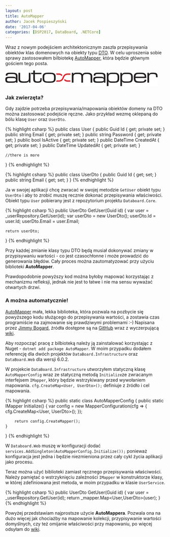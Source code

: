 ```yaml
---
layout: post
title: AutoMapper
author: Jacek Pospieszyński
date: '2017-04-06'
categories: [DSP2017, DataBoard, .NETCore]
---
```


Wraz z nowym podejściem architektonicznym zaszła przepisywania obiektów klas domenowych na obiekty typu [DTO](https://en.wikipedia.org/wiki/Data_transfer_object). W celu uproszenia sobie sprawy zastosowałem bilbiotekę [AutoMapper](http://automapper.org/), która będzie głównym gościem tego posta.

![AutoMapper](/assets/2017-04-06-automapper/automapper_logo.png "automapper")

<!--more-->

### Jak zwierzęta?

Gdy zajdzie potrzeba przepisywania/mapowania obiektów domeny na DTO można zastosować podejście ręczne. Jako przykład wezmę oklepaną do bólu klasę ``User`` oraz ``UserDto``. 

{% highlight csharp %}
public class User
{
    public Guid Id { get; private set; }
    public string Email { get; private set; }
    public string Password { get; private set; }
    public bool IsActive { get; private set; }
    public DateTime CreatedAt { get; private set; }
    public DateTime UpdatedAt { get; private set; }

    //there is more
}
{% endhighlight %}

{% highlight csharp %}
public class UserDto
{
    public Guid Id { get; set; }
    public string Email { get; set; }
}
{% endhighlight %}

Ja w swojej aplikacji chcę zwracać w swojej metodzie ``GetUser`` obiekt typu ``UserDto`` i aby to zrobić muszę recznie dokonać przepisywania właściwości.
Obiekt typu ``User`` pobierany jest z repozytorium projektu ``Databoard.Core``.

{% highlight csharp %}
public UserDto GetUser(Guid id)
{
    var user = _userRepository.GetUser(id);
    var userDto = new UserDto();
    userDto.Id = user.Id;
    userDto.Email = user.Email;

    return userDto;
}
{% endhighlight %}

Przy każdej zmianie klasy typu DTO będą musiał dokonywać zmiany w przypisywaniu wartości - co jest czasochłonne i może prowadzić do generowania błędów.
Cały proces można zautomatyzować przy użyciu biblioteki **AutoMapper**.

Prawdopodobnie powyższy kod można byłoby mapować korzystając z mechanizmu refleksji, jednak nie jest to łatwe i nie ma sensu wyważać otwartych drzwi.

### A można automatycznie!
[AutoMapper](http://automapper.org/) mała, lekka biblioteka, która pozwala na pozbycie się powyższego kodu służącego do przepisywania wartości, a zostawia czas programiście na zajmowanie się prawdziwymi problemami :-) Napisana przez [Jimmy Bogard](https://jimmybogard.com/), źródła dostępne są na [GitHub](https://github.com/AutoMapper/AutoMapper) wraz z wyczerpującą [wiki](https://github.com/AutoMapper/AutoMapper/wiki).

Aby rozpocząć pracę z bilbioteką należy ją zainstalować korzystając z Nuget - ``dotnet add package AutoMapper``. W moim przypadku dodałem referencję dla dwóch projektów ``DataBoard.Infrastructure`` oraz ``DataBoard.Web`` dla wersji 6.0.2.

W projekcie ``DataBoard.Infrastructure`` utworzyłem statyczną klasę ``AutoMapperConfig`` wraz ze statyczną metodą ``Initialize``ze zwracanym interfejsem ``IMapper``, który będzie wstrzykiwany przed wywołaniem mapowania. ``cfg.CreateMap<User, UserDto>();`` definiuje z źródło i cel mapowania.

{% highlight csharp %}
public static class AutoMapperConfig
{
    public static IMapper Initialize()
    {
        var config = new MapperConfiguration(cfg =>
        {
            cfg.CreateMap<User, UserDto>();
        });

        return config.CreateMapper();
    }
}
{% endhighlight %}

W ``Databoard.Web`` muszę w konfiguracji dodać ``services.AddSingleton(AutoMapperConfig.Initialize());`` ponieważ konfiguracja jest jedna i będzie niezmieniona przez cały cykl życia aplikacji jako procesu.

Teraz można użyć biblioteki zamiast ręcznego przepisywania właściwości. Należy pamiętać o wstrzyknięciu zależności ``IMapper`` w konstruktorze klasy, w której zdefiniowana jest metoda, w moim przypadku w klasie ``UserService``.

{% highlight csharp %}
public UserDto GetUser(Guid id)
{
    var user = _userRepository.GetUser(id);
    return _mapper.Map<User,UserDto>(user);
}
{% endhighlight %}

Powyżej przedstawiam najprostsze użycie **AutoMappera**. Pozwala ona na dużo więcej jak chociażby na mapowanie kolekcji, przypisywanie wartości domyślnych, czy też omijanie właściwości przy mapowaniu, po więcej odsyłam do [wiki](https://github.com/AutoMapper/AutoMapper/wiki).